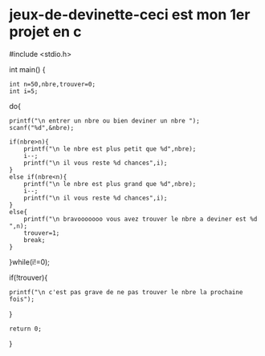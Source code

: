 # jeux-de-devinette-ceci est mon 1er projet en c 

#include <stdio.h>

int main() {

    int n=50,nbre,trouver=0;
    int i=5;
    
do{

    printf("\n entrer un nbre ou bien deviner un nbre ");
    scanf("%d",&nbre);
    
    if(nbre>n){
        printf("\n le nbre est plus petit que %d",nbre);
        i--;
        printf("\n il vous reste %d chances",i);
    }
    else if(nbre<n){
        printf("\n le nbre est plus grand que %d",nbre);
        i--;
        printf("\n il vous reste %d chances",i);
    }
    else{
        printf("\n bravooooooo vous avez trouver le nbre a deviner est %d ",n);
        trouver=1;
        break;
    }
}while(i!=0);

if(!trouver){

    printf("\n c'est pas grave de ne pas trouver le nbre la prochaine fois");
}



    return 0;
}
